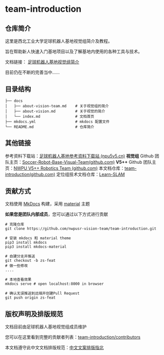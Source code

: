 # team-introduction
## 仓库简介

这里是西北工业大学足球机器人基地视觉组简介及教程。

旨在帮助新人快速入门基地项目以及了解基地内使用的各种工具与技术。

文档链接： [足球机器人基地视觉组简介](https://nwpusr-vision-team.github.io/team-introduction/)

目前仍在不断的完善当中……

## 目录结构

```shell
├── docs 
│   ├── about-vision-team.md	# 关于视觉组的简介
│   ├── about-vision.md         # 关于视觉的简介
│   └── index.md	            # 文档首页 
├── mkdocs.yml		            # mkdocs 配置文件
└── README.md                   # 仓库简介
```

## 其他链接

参考资料下载站：[足球机器人基地参考资料下载站 (npu5v5.cn)](https://files.npu5v5.cn/)
**视觉组** Github 团队主页：[Soccer-Robot-Base-Visual-Team(github.com)](https://github.com/nwpusr-vision-team)
**V5++** Github 团队主页：[NWPU V5++ Robotics Team (github.com)](https://github.com/nwpu-v5-team)
本文档仓库：[team-introduction(github.com)](https://github.com/nwpusr-vision-team/team-introduction)
定位组技术文档仓库：[Learn-SLAM](https://github.com/NWPU-Soccer-Robot-Base-SLAM-Group)

## 贡献方式

文档使用 [MkDocs](https://github.com/mkdocs/mkdocs) 构建，采用 [material](https://github.com/squidfunk/mkdocs-material) 主题

**如果您是团队内部成员**，您可以通过以下方式进行贡献

```shell
# 克隆仓库
git clone https://github.com/nwpusr-vision-team/team-introduction.git 

# 安装 mkdocs 和 material theme
pip3 install mkdocs
pip3 install mkdocs-material

# 自建分支并推送
git checkout -b zs-feat
# 做一些修改
.... 

# 本地查看效果
mkdocs serve # open localhost:8000 in browser

# 确认无误推送到远端并创建Pull Request
git push origin zs-feat
```

## 版权声明及排版规范

文档目前由足球机器人基地视觉组成员维护

您可以在这里看到完整的贡献者列表：[team-introduction/contributors](https://github.com/nwpusr-vision-team/team-introduction/graphs/contributors)

本文档遵守此中文文档排版规范：[中文文案排版指北](https://github.com/sparanoid/chinese-copywriting-guidelines)

